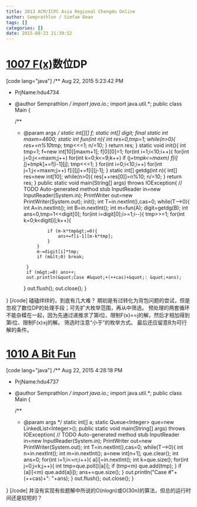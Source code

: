 ```yaml
---
title: 2013 ACM/ICPC Asia Regional Chengdu Online
author: Semprathlon / Simfae Dean
tags: []
categories: []
date: 2015-08-23 21:39:52
---
```

[1007 F(x)](http://acm.hdu.edu.cn/showproblem.php?pid=4734)数位DP
====
[code lang="java"]
/** Aug 22, 2015 5:23:42 PM
 * PrjName:hdu4734
 * @author Semprathlon
 */
import java.io.*;
import java.util.*;
public class Main {

    /**
     * @param args
     */
    static int[][] f;
    static int[] digit;
    final static int maxm=4600;
    static int fun(int n){
        int res=0,tmp=1;
        while(n&gt;0){
            res+=n%10*tmp;
            tmp&lt;&lt;=1;
            n/=10;
        }
        return res;
    }
    static void init(){
        int tmp=1;
        f=new int[10][maxm+1];
        f[0][0]=1;
        for(int i=1;i&lt;10;i++){
            for(int j=0;j&lt;=maxm;j++)
                for(int k=0;k&lt;=9;k++)
                    if (j+tmp*k&lt;=maxm)
                        f[i][j+tmp*k]+=f[i-1][j];
            tmp&lt;&lt;=1;
        }
        for(int i=0;i&lt;10;i++)
            for(int j=1;j&lt;=maxm;j++) f[i][j]+=f[i][j-1];
    }
    static int[] getdg(int n){
        int[] res=new int[10];
        while(n&gt;0){
            res[++res[0]]=n%10;
            n/=10;
        }
        return res;
    }
    public static void main(String[] args) throws IOException{
        // TODO Auto-generated method stub
        InputReader in=new InputReader(System.in);
        PrintWriter out=new PrintWriter(System.out);
        init();
        int T=in.nextInt(),cas=0;
        while(T--&gt;0){
            int A=in.nextInt();
            int B=in.nextInt();
            int m=fun(A);
            digit=getdg(B);
            int ans=0,tmp=1&lt;&lt;digit[0];
            for(int i=digit[0];i&gt;=1;i--){
                tmp&gt;&gt;=1;
                for(int k=0;k&lt;digit[i];k++){
                    
                    if (m-k*tmp&gt;=0){
                        ans+=f[i-1][m-k*tmp];
                    }
                }
                m-=digit[i]*tmp;
                if (m&lt;0) break;
                
            }
            if (m&gt;=0) ans++;
            out.println(&quot;Case #&quot;+(++cas)+&quot;: &quot;+ans);
        }
        out.flush();
        out.close();
    }

}
[/code]
磕磕绊绊的，到底有几大难？
期初是有过转化为背包问题的尝试，但是忽视了数位DP的处理手段；可先扩大枚举范围，再从中筛选。
预处理的两套循环不能杂糅在一起，因为先通过递推求了第i位、限制F(x)==j的解，然后才相加得到第i位、限制F(x)≤j的解。
筛选时注意“小于”的枚举方式。
最后还应留意B为可行解的条件。

[1010 A Bit Fun](http://acm.hdu.edu.cn/showproblem.php?pid=4737)
====
[code lang="java"]
/** Aug 22, 2015 4:28:18 PM
 * PrjName:hdu4737
 * @author Semprathlon
 */
import java.io.*;
import java.util.*;
public class Main {

    /**
     * @param args
     */
    static int[] a;
    static Queue&lt;Integer&gt; que=new LinkedList&lt;Integer&gt;();
    public static void main(String[] args) throws IOException{
        // TODO Auto-generated method stub
        InputReader in=new InputReader(System.in);
        PrintWriter out=new PrintWriter(System.out);
        int T=in.nextInt(),cas=0;
        while(T--&gt;0){
            int n=in.nextInt();
            int m=in.nextInt();
            a=new int[n+1];
            que.clear();
            int ans=0;
            for(int i=1;i&lt;=n;i++){
                a[i]=in.nextInt();
                int k=que.size();
                for(int j=0;j&lt;k;j++){
                    int tmp=que.poll()|a[i];
                    if (tmp&lt;m) que.add(tmp);
                }
                if (a[i]&lt;m) que.add(a[i]);
                ans+=que.size();
            }
            out.println(&quot;Case #&quot;+(++cas)+&quot;: &quot;+ans);
        }
        out.flush();
        out.close();
    }

}
[/code]
并没有实现有些题解中所说的O(nlogn)或O(30n)的算法，但总的运行时间还是较短的？
